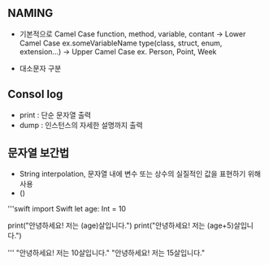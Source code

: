 ## NAMING
* 기본적으로 Camel Case 
function, method, variable, contant -> Lower Camel Case ex.someVariableName
type(class, struct, enum, extension...) -> Upper Camel Case ex. Person, Point, Week 

* 대소문자 구분

## Consol log
* print : 단순 문자열 출력
* dump : 인스턴스의 자세한 설명까지 출력

## 문자열 보간법
* String interpolation, 문자열 내에 변수 또는 상수의 실질적인 값을 표현하기 위해 사용
* \() 

'''swift
import Swift
let age: Int = 10

print("안녕하세요! 저는 \(age)살입니다.")
print("안녕하세요! 저는 \(age+5)살입니다.")

''' 
"안녕하세요! 저는 10살입니다."
"안녕하세요! 저는 15살입니다."
